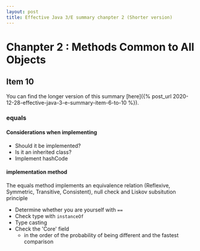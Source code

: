 ```yaml
---
layout: post
title: Effective Java 3/E summary chanpter 2 (Shorter version)
---
```


# Chanpter 2 : Methods Common to All Objects

## Item 10

You can find the longer version of this summary [here]({% post_url 2020-12-28-effective-java-3-e-summary-item-6-to-10 %}).

### equals
#### Considerations when implementing
- Should it be implemented?
- Is it an inherited class?
- Implement hashCode

#### implementation method
The equals method implements an equivalence relation (Reflexive, Symmetric, Transitive, Consistent), null check and Liskov subsitution principle

- Determine whether you are yourself with `==`
- Check type with `instanceOf`
- Type casting
- Check the 'Core' field
     - in the order of the probability of being different and the fastest comparison